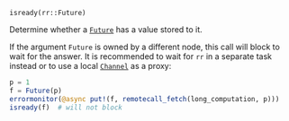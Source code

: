 ```
isready(rr::Future)
```

Determine whether a [`Future`](@ref) has a value stored to it.

If the argument `Future` is owned by a different node, this call will block to wait for the answer. It is recommended to wait for `rr` in a separate task instead or to use a local [`Channel`](@ref) as a proxy:

```julia
p = 1
f = Future(p)
errormonitor(@async put!(f, remotecall_fetch(long_computation, p)))
isready(f)  # will not block
```
